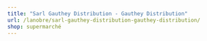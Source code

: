 ```yaml
---
title: "Sarl Gauthey Distribution - Gauthey Distribution"
url: /lanobre/sarl-gauthey-distribution-gauthey-distribution/
shop: supermarché
---
```

